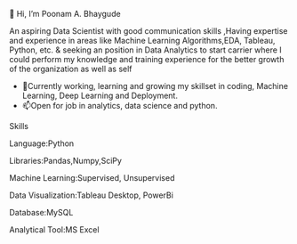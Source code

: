 👋 Hi, I’m Poonam A. Bhaygude

An aspiring Data Scientist with good communication skills ,Having expertise and experience in areas like Machine Learning Algorithms,EDA, Tableau, Python,    etc. & seeking an position in Data Analytics to start carrier where I could perform my knowledge and training experience for the better growth of             the organization as well as self
- 🌱Currently working, learning and growing my skillset in coding, Machine Learning, Deep Learning and Deployment.
- 📫Open for job in analytics, data science and python.

Skills

Language:Python

Libraries:Pandas,Numpy,SciPy

Machine Learning:Supervised, Unsupervised

Data Visualization:Tableau Desktop, PowerBi

Database:MySQL

Analytical Tool:MS Excel
